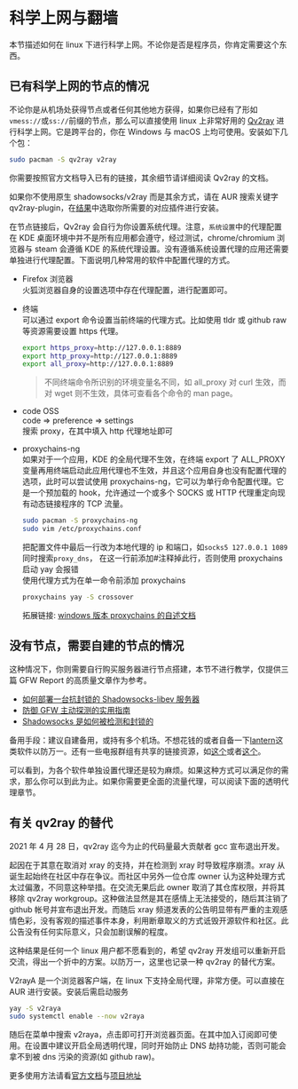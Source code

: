 # 科学上网与翻墙

本节描述如何在 linux 下进行科学上网。不论你是否是程序员，你肯定需要这个东西。

## 已有科学上网的节点的情况

不论你是从机场处获得节点或者任何其他地方获得，如果你已经有了形如`vmess://`或`ss://`前缀的节点，那么可以直接使用 linux 上非常好用的 [Qv2ray](https://qv2ray.net/) 进行科学上网。它是跨平台的，你在 Windows 与 macOS 上均可使用。安装如下几个包：

```bash
sudo pacman -S qv2ray v2ray
```

你需要按照官方文档导入已有的链接，其余细节请详细阅读 Qv2ray 的文档。

如果你不使用原生 shadowsocks/v2ray 而是其余方式，请在 AUR 搜索关键字 qv2ray-plugin，在[结果](https://aur.archlinux.org/packages/?O=0&K=qv2ray-plugin)中选取你所需要的对应插件进行安装。

在节点链接后，Qv2ray 会自行为你设置系统代理。注意，`系统设置`中的代理配置在 KDE 桌面环境中并不是所有应用都会遵守，经过测试，chrome/chromium 浏览器与 steam 会遵循 KDE 的系统代理设置。没有遵循系统设置代理的应用还需要单独进行代理配置。下面说明几种常用的软件中配置代理的方式。

- Firefox 浏览器  
  火狐浏览器自身的设置选项中存在代理配置，进行配置即可。

- 终端  
  可以通过 export 命令设置当前终端的代理方式。比如使用 tldr 或 github raw 等资源需要设置 https 代理。

  ```bash
  export https_proxy=http://127.0.0.1:8889
  export http_proxy=http://127.0.0.1:8889
  export all_proxy=http://127.0.0.1:8889
  ```

  > 不同终端命令所识别的环境变量名不同，如 all_proxy 对 curl 生效，而对 wget 则不生效，具体可查看各个命令的 man page。

- code OSS  
   code => preference => settings  
   搜索 proxy，在其中填入 http 代理地址即可

- proxychains-ng  
  如果对于一个应用，KDE 的全局代理不生效，在终端 export 了 ALL_PROXY 变量再用终端启动此应用代理也不生效，并且这个应用自身也没有配置代理的选项，此时可以尝试使用 proxychains-ng，它可以为单行命令配置代理。它是一个预加载的 hook，允许通过一个或多个 SOCKS 或 HTTP 代理重定向现有动态链接程序的 TCP 流量。

  ```bash
  sudo pacman -S proxychains-ng
  sudo vim /etc/proxychains.conf
  ```

  把配置文件中最后一行改为本地代理的 ip 和端口，如`socks5 127.0.0.1 1089`  
  同时搜索`proxy_dns`， 在这一行前添加#注释掉此行，否则使用 proxychains 启动 yay 会报错  
  使用代理方式为在单一命令前添加 proxychains

  ```bash
  proxychains yay -S crossover
  ```

  拓展链接: [windows 版本 proxychains 的自述文档](https://github.com/shunf4/proxychains-windows/blob/master/README_zh-Hans.md)

## 没有节点，需要自建的节点的情况

这种情况下，你则需要自行购买服务器进行节点搭建，本节不进行教学，仅提供三篇 GFW Report 的高质量文章作为参考。

- [如何部署一台抗封锁的 Shadowsocks-libev 服务器](https://gfw.report/blog/ss_tutorial/zh/)
- [防御 GFW 主动探测的实用指南](https://gfw.report/blog/ss_advise/zh/)
- [Shadowsocks 是如何被检测和封锁的](https://gfw.report/talks/imc20/zh/)

备用手段：建议自建备用，或持有多个机场。不想花钱的或者自备一下[lantern](https://aur.archlinux.org/packages/lantern-bin/)这类软件以防万一。还有一些电报群组有共享的链接资源，如[这个](https://t.me/wtovpn)或者[这个](https://t.me/TG_Mtproxy_1)。

可以看到，为各个软件单独设置代理还是较为麻烦。如果这种方式可以满足你的需求，那么你可以到此为止。如果你需要更全面的流量代理，可以阅读下面的透明代理章节。

## 有关 qv2ray 的替代

2021 年 4 月 28 日，qv2ray 迄今为止的代码量最大贡献者 gcc 宣布退出开发。

起因在于其意在取消对 xray 的支持，并在检测到 xray 时导致程序崩溃。xray 从诞生起始终在社区中存在争议。而社区中另外一位仓库 owner 认为这种处理方式太过偏激，不同意这种举措。在交流无果后此 owner 取消了其仓库权限，并将其移除 qv2ray workgroup。这种做法显然是其在感情上无法接受的，随后其注销了 github 帐号并宣布退出开发。而随后 xray 频道发表的公告明显带有严重的主观感情色彩，没有客观的描述事件本身，利用断章取义的方式诋毁开源软件和社区。此公告没有任何实际意义，只会加剧误解的程度。

这种结果是任何一个 linux 用户都不愿看到的，希望 qv2ray 开发组可以重新开启交流，得出一个折中的方案。以防万一，这里也记录一种 qv2ray 的替代方案。

V2rayA 是一个浏览器客户端，在 linux 下支持全局代理，非常方便。可以直接在 AUR 进行安装。安装后需启动服务

```bash
yay -S v2raya
sudo systemctl enable --now v2raya
```

随后在菜单中搜索 v2raya，点击即可打开浏览器页面。在其中加入订阅即可使用。在设置中建议开启全局透明代理，同时开始防止 DNS 劫持功能，否则可能会拿不到被 dns 污染的资源(如 github raw)。

更多使用方法请看[官方文档](https://github.com/v2rayA/v2rayA/wiki)与[项目地址](https://github.com/v2rayA/v2rayA)

